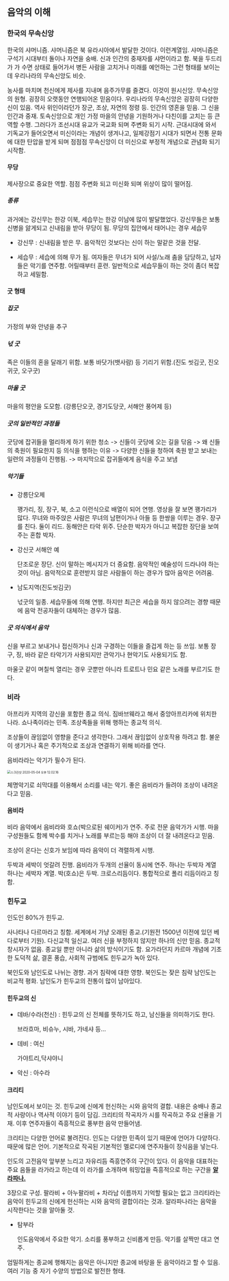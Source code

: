 ## 음악의 이해

### 한국의 무속신앙

한국의 샤머니즘. 샤머니즘은 북 유라시아에서 발달한 것이다. 이런계열임. 샤머니즘은 구석기 시대부터 돌이나 자연을 숭배. 신과 인간의 중재자를 샤먼이라고 함. 북을 두드리가 가 수면 상태로 들어가서 병든 사람을 고치거나 미래를 예언하는 그런 형태를 보이는데 우리나라의 무속신앙도 비슷. 

농사를 마치며 천신에게 제사를 지내며 음주가무를 즐겼다. 이것이 원시신앙. 무속신앙의 원형. 굉장히 오랫동안 연행되어온 믿음이다. 우리나라의 무속신앙은 굉장히 다양한 신이 있음. 역사 위인이라던가 장군, 조상, 자연의 정령 등. 인간의 영혼을 믿음. 그 신을 인간과 중재. 토속신앙으로 개인 가정 마을의 안녕을 기원하거나 다친이를 고치는 등 큰 역할 수행. 그러다가 조선시대 유교가 국교화 되며 주변화 되기 시작. 근대시대에 와서 기독교가 들어오면서 미신이라는 개념이 생겨나고, 일제강점기 시대가 되면서 전통 문화에 대한 탄압을 받게 되며 점점점 무속신앙이 더 미신으로 부정적 개념으로 관념화 되기 시작함.

#### 무당

제사장으로 중요한 역할. 점점 주변화 되고 미신화 되며 위상이 많이 떨어짐. 

##### 종류

과거에는 강신무는 한강 이북, 세습무는 한강 이남에 많이 발달했었다. 강신무들은 보통 신병을 앓게되고 신내림을 받아 무당이 됨. 무당의 집안에서 태어나는 경우 세습무

- 강신무 : 신내림을 받은 무. 음악적인 것보다는 신이 하는 말같은 것을 전달. 

- 세습무 : 세습에 의해 무가 됨. 여자들은 무녀가 되어 사설/노래 춤을 담당하고, 남자들은 악기를 연주함. 어릴때부터 훈련. 일반적으로 세습무들이 하는 것이 좀더 복잡하고 세밀함. 

#### 굿 형태

##### 집굿 

가정의 부와 안녕을 추구

##### 넋 굿

족은 이들의 혼을 달래기 위함. 보통 바닷가(뱃사람) 등 기리기 위함.(진도 씻김굿, 진오귀굿, 오구굿)

##### 마울 굿

마을의 평안을 도모함. (강릉단오굿, 경기도당굿, 서해안 풍어제 등)

##### 굿의 일반적인 과정들

굿당에 잡귀들을 멀리하게 하기 위한 청소 -> 신들이 굿당에 오는 길을 닦음 -> 왜 신들의 축원이 필요한지 등 의식을 행하는 이유 -> 다양한 신들을 청하여 축원 받고 보내는 일련의 과정들이 진행됨. -> 마지막으로 잡귀들에게 음식을 주고 보냄

##### 악기들

- 강릉단오제

  꽹가리, 징, 장구, 북, 소고 이런식으로 배열이 되어 연행. 영상을 잘 보면 꽹가리가 많다. 무녀와 마주앉은 사람은 무녀의 남편이거나 아들 등 한쌍을 이루는 경우. 장구를 친다. 둘이 리드. 동해안은 타악 위주. 단순한 박자가 아니고 복잡한 장단을 보여주는 혼합 박자. 

- 강신굿 서해안 예

  단조로운 장단. 신이 말하는 메시지가 더 중요함. 음악적인 예술성이 드라나야 하는것이 아님. 음악적으로 훈련받지 않은 사람들이 하는 경우가 많아 음악은 어려움.

- 남도지역(진도씻김굿)

  넋굿의 일종. 세습무들에 의해 연행. 하지만 최근은 세습을 하지 않으려는 경향 때문에 음악 전공자들이 대체하는 경우가 많음. 

##### 굿 의식에서 음악

신을 부르고 보내거나 접신하거나 신과 구경하는 이들을 즐겁게 하는 등 쓰임. 보통 장구, 징, 바라 같은 타악기가 사용되지만 관악기나 현악기도 사용되기도 함. 

마울굿 같이 며칠씩 열리는 경우 굿뿐만 아니라 트로트나 민요 같은 노래를 부르기도 한다.

### 비라

아프리카 지역의 강신을 포함한 종교 의식. 짐바브웨라고 해서 중앙아프리카에 위치한 나라. 쇼나족이라는 민족. 조상족들을 위해 행하는 종교적 의식. 

조상들이 끊임없이 영향을 준다고 생각한다. 그래서 끊임없이 상호작용 하려고 함. 불운이 생기거나 혹은 주기적으로 조상과 연결하기 위해 비라를 연다. 

음비라라는 악기가 필수가 된다. 

<img src="image/스크린샷 2020-05-04 오후 12.02.16.png" alt="스크린샷 2020-05-04 오후 12.02.16" style="zoom:50%;" />

체명악기로 쇠막대를 이용해서 소리를 내는 악기. 좋은 음비라가 들려야 조상이 내려온다고 믿음.

#### 음비라

비라 음악에서 음비라와 호쇼(박으로된 쉐이커)가 연주. 주로 전문 음악가가 시행. 마을 구성원들도 함께 박수를 치거나 노래를 부르는등 해야 조상이 더 잘 내려온다고 믿음. 

조상이 온다는 신호가 보임에 따라 음악이 더 격렬하게 시행.

두박과 세박이 엇갈려 진행. 음비라가 두개의 선율이 동시에 연주. 하나는 두박자 계열 하나는 세박자 계열. 박(호쇼)은 두박. 크로스리듬이다. 통합적으로 폴리 리듬이라고 칭함. 

### 힌두교

인도인 80%가 힌두교.

사나타나 다르마라고 칭함. 세계에서 가냥 오래된 종교.(기원전 1500년 이전에 있던 베다로부터 기원). 다신교적 일신교. 여러 신을 부정하지 않지만 하나의 신만 믿음. 종교적 창시자가 없음. 종교일 뿐만 아니라 삶의 방식이기도 함. 요가라던지 카르마 개념에 기초한 도덕적 삶, 결혼 풍습, 사회적 규범에도 힌두교가 녹아 있다. 

북인도와 남인도로 나뉘는 경향. 과거 침략에 대한 영향. 북인도는 잦은 침략 남인도는 비교적 평화. 남인도가 힌두교의 전통이 많이 남아있다.

#### 힌두교의 신

- 데바/수라(천신) : 힌두교의 신 전체를 뜻하기도 하고, 남신들을 의미하기도 한다.

  브라흐마, 비슈누, 시바, 가네샤 등...

- 데비 : 여신

  가야트리,닥샤야니

- 악신 : 아수라

#### 크리티

남인도에서 보이는 것. 힌두교에 신에게 헌신하는 시와 음악의 결합. 내용은 숭배나 종교적 사랑이나 역사적 이야기 등이 담김. 크리티의 작곡자가 시를 작곡하고 주요 선율을 기재. 이후 연주자들이 즉흥적으로 풍부한 음악 만들어냄.

크리티는 다양한 언어로 불려진다. 인도는 다양한 민족이 있기 때문에 언어가 다양하다. 때문에 많은 언어. 기본적으로 작곡된 기본적인 멜로디에 연주자들이 장식음을 넣는다. 

인도의 고전음악 앞부분 느리고 자유리듬 즉흥연주의 구간이 있다. 이 음악을 대표하는 주요 음들을 라가라고 하는데 이 라가를 소개하며 워밍업을 즉흥적으로 하는 구간을 **<u>알라파나.</u>** 

3장으로 구성. 팔라비 + 아누팔라비 + 차라남 이름까지 기억할 필요는 없고 크리티라는 음악이 힌두교의 신에게 헌신하는 시와 음악의 결합이라는 것과. 알라파나라는 음악을 시작한다는 것을 알아둘 것. 

- 탐부라

  인도음악에서 주요한 악기. 소리를 풍부하고 신비롭게 만듬. 악기를 살짝만 대고 연주. 

엄밀하게는 종교에 행해지는 음악은 아니지만 종교에 바탕을 둔 음악이라고 할 수 있음. 여러 기능 중 자기 수양의 방법으로 발전한 형태. 

